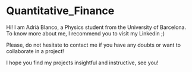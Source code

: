 # Quantitative_Finance

Hi! I am Adrià Blanco, a Physics student from the University of Barcelona. To know more about me, I recommend you to visit my Linkedin ;)

Please, do not hesitate to contact me if you have any doubts or want to collaborate in a project!

I hope you find my projects insightful and instructive, see you! 


